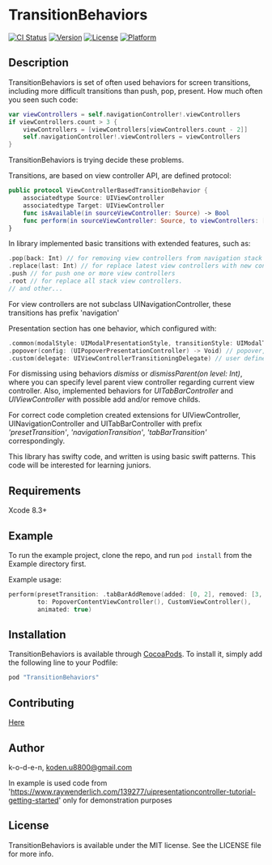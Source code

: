 # TransitionBehaviors

[![CI Status](http://img.shields.io/travis/k-o-d-e-n/TransitionBehaviors.svg?style=flat)](https://travis-ci.org/k-o-d-e-n/TransitionBehaviors)
[![Version](https://img.shields.io/cocoapods/v/TransitionBehaviors.svg?style=flat)](http://cocoapods.org/pods/TransitionBehaviors)
[![License](https://img.shields.io/cocoapods/l/TransitionBehaviors.svg?style=flat)](http://cocoapods.org/pods/TransitionBehaviors)
[![Platform](https://img.shields.io/cocoapods/p/TransitionBehaviors.svg?style=flat)](http://cocoapods.org/pods/TransitionBehaviors)

## Description

TransitionBehaviors is set of often used behaviors for screen transitions, including more difficult transitions than push, pop, present.
How much often you seen such code:
```swift
var viewControllers = self.navigationController!.viewControllers
if viewControllers.count > 3 {
    viewControllers = [viewControllers[viewControllers.count - 2]]
    self.navigationController!.viewControllers = viewControllers
}
```
TransitionBehaviors is trying decide these problems.

Transitions, are based on view controller API, are defined protocol:
```swift
public protocol ViewControllerBasedTransitionBehavior {
    associatedtype Source: UIViewController
    associatedtype Target: UIViewController
    func isAvailable(in sourceViewController: Source) -> Bool
    func perform(in sourceViewController: Source, to viewControllers: [Target], animated: Bool)
}
```

In library implemented basic transitions with extended features, such as:
```swift
.pop(back: Int) // for removing view controllers from navigation stack with user defined number of popped view controllers
.replace(last: Int) // for replace latest view controllers with new controllers
.push // for push one or more view controllers
.root // for replace all stack view controllers.
// and other...
```
For view controllers are not subclass UINavigationController, these transitions has prefix 'navigation'

Presentation section has one behavior, which configured with:
```swift
.common(modalStyle: UIModalPresentationStyle, transitionStyle: UIModalTransitionStyle) // common configuration, for system defined presentation types
.popover(config: (UIPopoverPresentationController) -> Void) // popover, is available only on iPad.
.custom(delegate: UIViewControllerTransitioningDelegate) // user defined transition, implemented in transition delegate.
```
For dismissing using behaviors *dismiss* or *dismissParent(on level: Int)*, where you can specify level parent view controller regarding current view controller.
Also, implemented behaviors for *UITabBarController* and *UIViewController* with possible add and/or remove childs.

For correct code completion created extensions for UIViewController, UINavigationController and UITabBarController with prefix *'presetTransition'*, *'navigationTransition'*, *'tabBarTransition'* correspondingly.

This library has swifty code, and written is using basic swift patterns. This code will be interested for learning juniors.

## Requirements

Xcode 8.3+

## Example

To run the example project, clone the repo, and run `pod install` from the Example directory first.

Example usage:
```swift
perform(presetTransition: .tabBarAddRemove(added: [0, 2], removed: [3, 2]),
        to: PopoverContentViewController(), CustomViewController(),
        animated: true)
```

## Installation

TransitionBehaviors is available through [CocoaPods](http://cocoapods.org). To install
it, simply add the following line to your Podfile:

```ruby
pod "TransitionBehaviors"
```

## Contributing

[Here](https://github.com/k-o-d-e-n/transition-behaviors/blob/master/CONTRIBUTING.md)

## Author

k-o-d-e-n, koden.u8800@gmail.com

In example is used code from 'https://www.raywenderlich.com/139277/uipresentationcontroller-tutorial-getting-started' only for demonstration purposes

## License

TransitionBehaviors is available under the MIT license. See the LICENSE file for more info.
